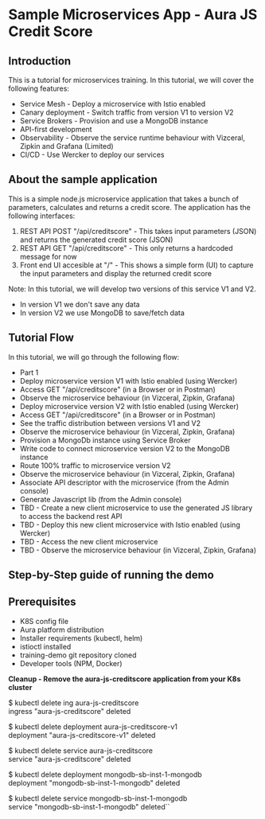 

# Sample Microservices App - Aura JS Credit Score

## Introduction

This is a tutorial for microservices training. In this tutorial, we will cover the following features:

* Service Mesh - Deploy a microservice with Istio enabled
* Canary deployment - Switch traffic from version V1 to version V2
* Service Brokers - Provision and use a MongoDB instance
* API-first development
* Observability - Observe the service runtime behaviour with Vizceral, Zipkin and Grafana (Limited)
* CI/CD - Use Wercker to deploy our services


## About the sample application
 
This is a simple node.js microservice application that takes a bunch of parameters, calculates and returns a credit score. The application has the following interfaces:

1. REST API POST "/api/creditscore" - This takes input parameters (JSON) and returns the generated credit score (JSON)
2. REST API GET "/api/creditscore" - This only returns a hardcoded message for now
3. Front end UI accesible at "/" - This shows a simple form (UI) to capture the input parameters and display the returned credit score

Note: In this tutorial, we will develop two versions of this service V1 and V2. 
* In version V1 we don't save any data
* In version V2 we use MongoDB to save/fetch data
 

## Tutorial Flow

In this tutorial, we will go through the following flow:

* Part 1
 * Deploy microservice version V1 with Istio enabled (using Wercker)
 * Access GET "/api/creditscore" (in a Browser or in Postman)
* Observe the microservice behaviour (in Vizceral, Zipkin, Grafana)
* Deploy microservice version V2 with Istio enabled (using Wercker)
* Access GET "/api/creditscore" (in a Browser or in Postman)
* See the traffic distribution between versions V1 and V2
* Observe the microservice behaviour (in Vizceral, Zipkin, Grafana)
* Provision a MongoDb instance using Service Broker
* Write code to connect microservice version V2 to the MongoDB instance
* Route 100% traffic to microservice version V2
* Observe the microservice behaviour (in Vizceral, Zipkin, Grafana)
* Associate API descriptor with the microservice (from the Admin console)
* Generate Javascript lib (from the Admin console)
* TBD - Create a new client microservice to use the generated JS library to access the backend rest API
* TBD - Deploy this new client microservice with Istio enabled (using Wercker)
* TBD - Access the new client microservice
* TBD - Observe the microservice behaviour (in Vizceral, Zipkin, Grafana)


## Step-by-Step guide of running the demo

## Prerequisites

- K8S config file
- Aura platform distribution
- Installer requirements (kubectl, helm)
- istioctl installed
- training-demo git repository cloned
- Developer tools (NPM, Docker)

**Cleanup - Remove the aura-js-creditscore application from your K8s cluster**

$ kubectl delete ing aura-js-creditscore  
ingress "aura-js-creditscore" deleted

$ kubectl delete deployment aura-js-creditscore-v1  
deployment "aura-js-creditscore-v1" deleted

$ kubectl delete service aura-js-creditscore  
service "aura-js-creditscore" deleted



$ kubectl delete deployment mongodb-sb-inst-1-mongodb  
deployment "mongodb-sb-inst-1-mongodb" deleted

$ kubectl delete service mongodb-sb-inst-1-mongodb  
service "mongodb-sb-inst-1-mongodb" deleted``




